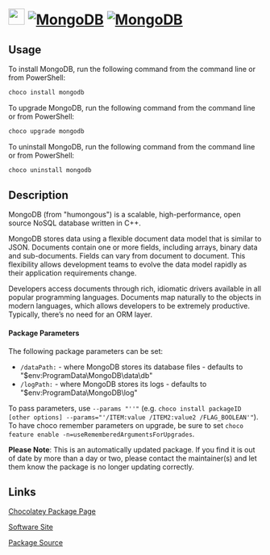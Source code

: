 ﻿# <img src="https://cdn.jsdelivr.net/gh/mkevenaar/chocolatey-packages@4106c5776d3ca53c63912a20b56fc3b41a535a43/icons/mongodb.png" width="32" height="32"/> [![MongoDB](https://img.shields.io/chocolatey/v/mongodb.svg?label=MongoDB)](https://community.chocolatey.org/packages/mongodb) [![MongoDB](https://img.shields.io/chocolatey/dt/mongodb.svg)](https://community.chocolatey.org/packages/mongodb)

## Usage

To install MongoDB, run the following command from the command line or from PowerShell:

```powershell
choco install mongodb
```

To upgrade MongoDB, run the following command from the command line or from PowerShell:

```powershell
choco upgrade mongodb
```

To uninstall MongoDB, run the following command from the command line or from PowerShell:

```powershell
choco uninstall mongodb
```

## Description

MongoDB (from "humongous") is a scalable, high-performance, open source NoSQL database written in C++.

MongoDB stores data using a flexible document data model that is similar to JSON. Documents contain one or more fields, including arrays, binary data and sub-documents. Fields can vary from document to document. This flexibility allows development teams to evolve the data model rapidly as their application requirements change.

Developers access documents through rich, idiomatic drivers available in all popular programming languages. Documents map naturally to the objects in modern languages, which allows developers to be extremely productive. Typically, there’s no need for an ORM layer.

#### Package Parameters

The following package parameters can be set:

* `/dataPath:` - where MongoDB stores its database files - defaults to "$env:ProgramData\MongoDB\data\db"
* `/logPath:` - where MongoDB stores its logs - defaults to "$env:ProgramData\MongoDB\log"

To pass parameters, use `--params "''"` (e.g. `choco install packageID [other options] --params="'/ITEM:value /ITEM2:value2 /FLAG_BOOLEAN'"`).
To have choco remember parameters on upgrade, be sure to set `choco feature enable -n=useRememberedArgumentsForUpgrades`.

**Please Note**: This is an automatically updated package. If you find it is
out of date by more than a day or two, please contact the maintainer(s) and
let them know the package is no longer updating correctly.



## Links

[Chocolatey Package Page](https://community.chocolatey.org/packages/mongodb)

[Software Site](http://www.mongodb.org)

[Package Source](https://github.com/mkevenaar/chocolatey-packages/tree/master/automatic/mongodb)

